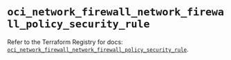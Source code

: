 # `oci_network_firewall_network_firewall_policy_security_rule`

Refer to the Terraform Registry for docs: [`oci_network_firewall_network_firewall_policy_security_rule`](https://registry.terraform.io/providers/oracle/oci/6.18.0/docs/resources/network_firewall_network_firewall_policy_security_rule).

